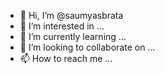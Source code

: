 - 👋 Hi, I’m @saumyasbrata
- 👀 I’m interested in ...
- 🌱 I’m currently learning ...
- 💞️ I’m looking to collaborate on ...
- 📫 How to reach me ...

<!---
saumyasbrata/saumyasbrata is a ✨ special ✨ repository because its `README.md` (this file) appears on your GitHub profile.
You can click the Preview link to take a look at your changes.
--->
